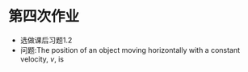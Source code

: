 # 第四次作业
* 选做课后习题1.2
* 问题:The position of an object moving horizontally with a constant velocity, $v$, is
 
